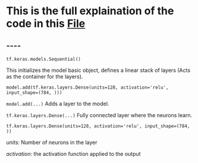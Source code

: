 # This is the full explaination of the code in this [File](https://github.com/amrorabea/TF/blob/main/ANN/ANN.ipynb)
## ----
```pip
tf.keras.models.Sequential()
```
This initializes the model basic object,
defines a linear stack of layers (Acts as the container for the layers).

```pip
model.add(tf.keras.layers.Dense(units=128, activation='relu', input_shape=(784, )))
```
``` model.add(...) ``` Adds a layer to the model.

``` tf.keras.layers.Dense(...) ``` Fully connected layer where the neurons learn.

``` tf.keras.layers.Dense(units=128, activation='relu', input_shape=(784, )) ``` 

_units_: Number of neurons in the layer

_activation_: the activation function applied to the output

